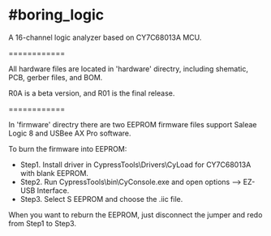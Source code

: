 #boring_logic
============

A 16-channel logic analyzer based on CY7C68013A MCU.

============

All hardware files are located in 'hardware' directry, including shematic, PCB, gerber files, and BOM.

R0A is a beta version, and R01 is the final release.

============

In 'firmware' directry there are two EEPROM firmware files support Saleae Logic 8 and USBee AX Pro software.

To burn the firmware into EEPROM:

- Step1. Install driver in CypressTools\Drivers\CyLoad for CY7C68013A with blank EEPROM.
- Step2. Run CypressTools\bin\CyConsole.exe and open options --> EZ-USB Interface.
- Step3. Select S EEPROM and choose the .iic file.

When you want to reburn the EEPROM, just disconnect the jumper and redo from Step1 to Step3.
